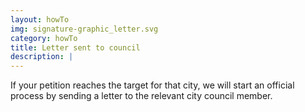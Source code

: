 ```yaml
---
layout: howTo
img: signature-graphic_letter.svg
category: howTo
title: Letter sent to council
description: |
---
```

If your petition reaches the target for that city, we will start an official process by sending a letter to the relevant city council member.
